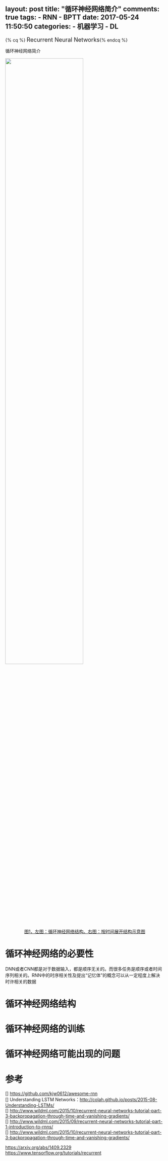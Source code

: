 layout: post
title: "循环神经网络简介"
comments: true
tags:
	- RNN
	- BPTT
date:  2017-05-24 11:50:50
categories:
    - 机器学习
    - DL
---


{% cq %} <font size=4>Recurrent Neural Networks</font>{% endcq %}

循环神经网络简介

<img src="/pic/ml/rnn/rnn_struct.png" border="0" width="70%" height="70%" style="margin: 0 auto"><center>[图1，左图：循环神经网络结构。右图：按时间展开结构示意图](http://www.wildml.com/2015/09/recurrent-neural-networks-tutorial-part-1-introduction-to-rnns/)</center> 

# 循环神经网络的必要性

DNN或者CNN都是对于数据输入，都是顺序无关的。而很多任务是顺序或者时间序列相关的。RNN中的时序相关性及提出“记忆体”的概念可以从一定程度上解决时许相关的数据

# 循环神经网络结构

# 循环神经网络的训练

# 循环神经网络可能出现的问题

# 参考 

\[\] <https://github.com/kjw0612/awesome-rnn>  
\[\] Understanding LSTM Networks：<http://colah.github.io/posts/2015-08-Understanding-LSTMs/>           
\[\] <http://www.wildml.com/2015/10/recurrent-neural-networks-tutorial-part-3-backpropagation-through-time-and-vanishing-gradients/>  
\[\] <http://www.wildml.com/2015/09/recurrent-neural-networks-tutorial-part-1-introduction-to-rnns/>  
\[\] <http://www.wildml.com/2015/10/recurrent-neural-networks-tutorial-part-3-backpropagation-through-time-and-vanishing-gradients/>


<https://arxiv.org/abs/1409.2329>  
<https://www.tensorflow.org/tutorials/recurrent>  
